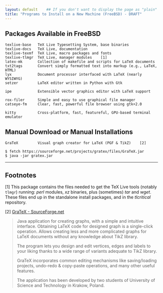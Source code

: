 ```yaml
---
layout: default    ## If you don't want to display the page as "plain"
title: "Programs to Install on a New Machine (FreeBSD) - DRAFT"
---
```


## Packages Available in FreeBSD 

```
texlive-base   TeX Live Typesetting System, base binaries
texlive-docs   TeX Live, documentation
texlive-texmf  TeX Live, macro packages and fonts
texlive-tlmgr  TeX Live, manager modules    [1] 
latex-mk       Collection of makefile and scripts for LaTeX documents
txt2tags       Convert simply formatted text into markup (e.g., LaTeX, HTML)
lyx            Document processor interfaced with LaTeX (nearly WYSIWYG)
setzer         LaTeX editor written in Python with Gtk

ipe            Extensible vector graphics editor with LaTeX support

rox-filer      Simple and easy to use graphical file manager
catseye-fm     Clear, fast, powerful file browser using gtk+2.0

kitty          Cross-platform, fast, featureful, GPU-based terminal emulator
```


## Manual Download or Manual Installations 

```
GraTeX         Visual graph creator for LaTeX (PGF & TikZ)    [2] 
```

```
$ fetch https://sourceforge.net/projects/gratex/files/GraTeX.jar
$ java -jar gratex.jar  
```


----

## Footnotes

[1] This package contains the files needed to get the TeX Live tools (notably ```tlmgr```) running: *perl* modules, *xz* binaries, plus (sometimes) *tar* and *wget*.
These files end up in the standalone install packages, and in the *tlcritical* repository.

[2] [GraTeX - SourceForge.net](https://sourceforge.net/projects/gratex/)    
> Java application for creating graphs, with a simple and intuitive interface. Obtaining LaTeX code for designed graph is a single-click operation.
Allows creating less and more complicated graphs for LaTeX documents without any knowledge about TikZ library.
> 
> The program lets you design and edit vertices, edges and labels to your liking thanks to a wide range of variants adequate to TikZ library.
> 
> GraTeX incorporates common editing mechanisms like saving/loading projects, undo-redo & copy-paste operations, and many other useful features.
> 
> The application has been developed by two students of University of Science and Technology in Krakow, Poland.

